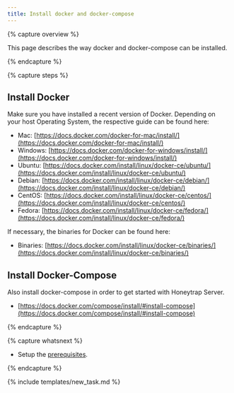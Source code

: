 ```yaml
---
title: Install docker and docker-compose
---
```


{% capture overview %}

This page describes the way docker and docker-compose can be installed.

{% endcapture %}


{% capture steps %}

## Install Docker

Make sure you have installed a recent version of Docker. Depending on your host Operating System, the respective guide can be found here:

* Mac: [https://docs.docker.com/docker-for-mac/install/](https://docs.docker.com/docker-for-mac/install/)
* Windows: [https://docs.docker.com/docker-for-windows/install/](https://docs.docker.com/docker-for-windows/install/)
* Ubuntu: [https://docs.docker.com/install/linux/docker-ce/ubuntu/](https://docs.docker.com/install/linux/docker-ce/ubuntu/)
* Debian: [https://docs.docker.com/install/linux/docker-ce/debian/](https://docs.docker.com/install/linux/docker-ce/debian/)
* CentOS: [https://docs.docker.com/install/linux/docker-ce/centos/](https://docs.docker.com/install/linux/docker-ce/centos/)
* Fedora: [https://docs.docker.com/install/linux/docker-ce/fedora/](https://docs.docker.com/install/linux/docker-ce/fedora/)

If necessary, the binaries for Docker can be found here:

* Binaries: [https://docs.docker.com/install/linux/docker-ce/binaries/](https://docs.docker.com/install/linux/docker-ce/binaries/)


## Install Docker-Compose

Also install docker-compose in order to get started with Honeytrap Server.

* [https://docs.docker.com/compose/install/#install-compose](https://docs.docker.com/compose/install/#install-compose)

{% endcapture %}


{% capture whatsnext %}

* Setup the [prerequisites](/docs/setup/docker-compose/setup-prerequisites/).

{% endcapture %}

{% include templates/new_task.md %}
